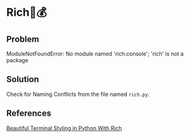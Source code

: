 
# Rich💎💰

## Problem
ModuleNotFoundError: No module named 'rich.console'; 'rich' is not a package

## Solution
Check for Naming Conflicts from the file named `rich.py`.

## References
[Beautiful Terminal Styling in Python With Rich](https://www.youtube.com/watch?v=4zbehnz-8QU)

